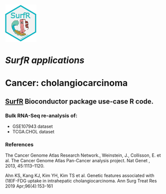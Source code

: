 <img src="Pictures/SurfR_logo.png" alt="alt text" width="100" height="120">

# _SurfR applications_
# Cancer: cholangiocarcinoma

## [SurfR](https://www.bioconductor.org/packages/release/bioc/html/SurfR.html) Bioconductor package use-case R code.

### Bulk RNA-Seq re-analysis of:
- GSE107943 dataset
- TCGA.CHOL dataset

### References

The Cancer Genome Atlas Research Network., Weinstein, J., Collisson, E. et al. 
The Cancer Genome Atlas Pan-Cancer analysis project. Nat Genet , 2013, 45:1113–1120.

Ahn KS, Kang KJ, Kim YH, Kim TS et al. 
Genetic features associated with (18)F-FDG uptake in intrahepatic cholangiocarcinoma. 
Ann Surg Treat Res 2019 Apr;96(4):153-161
